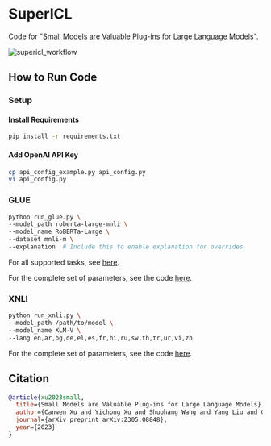 # SuperICL
Code for ["Small Models are Valuable Plug-ins for Large Language Models"](https://arxiv.org/abs/2305.08848).

![supericl_workflow](https://github.com/JetRunner/SuperICL/assets/22514219/4567f26b-2c21-4f00-bfba-92622dfab47b)

## How to Run Code
### Setup
#### Install Requirements
```bash
pip install -r requirements.txt
```

#### Add OpenAI API Key
```bash
cp api_config_example.py api_config.py
vi api_config.py
```

### GLUE
```bash
python run_glue.py \
--model_path roberta-large-mnli \
--model_name RoBERTa-Large \
--dataset mnli-m \
--explanation  # Include this to enable explanation for overrides
```
For all supported tasks, see [here](https://github.com/JetRunner/SuperICL/blob/main/run_glue.py#L34).

For the complete set of parameters, see the code [here](https://github.com/JetRunner/SuperICL/blob/main/run_glue.py#L23).

### XNLI
```bash
python run_xnli.py \
--model_path /path/to/model \
--model_name XLM-V \
--lang en,ar,bg,de,el,es,fr,hi,ru,sw,th,tr,ur,vi,zh 
```
For the complete set of parameters, see the code [here](https://github.com/JetRunner/SuperICL/blob/main/run_xnli.py#L20).

## Citation
```bibtex
@article{xu2023small,
  title={Small Models are Valuable Plug-ins for Large Language Models},
  author={Canwen Xu and Yichong Xu and Shuohang Wang and Yang Liu and Chenguang Zhu and Julian McAuley},
  journal={arXiv preprint arXiv:2305.08848},
  year={2023}
}
```
